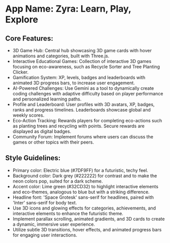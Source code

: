 # **App Name**: Zyra: Learn, Play, Explore

## Core Features:

- 3D Game Hub: Central hub showcasing 3D game cards with hover animations and categories, built with Three.js.
- Interactive Educational Games: Collection of interactive 3D games focusing on eco-awareness, such as Recycle Sorter and Tree Planting Clicker.
- Gamification System: XP, levels, badges and leaderboards with animated 3D progress bars, to increase user engagement.
- AI-Powered Challenges: Use Gemini as a tool to dynamically create coding challenges with adaptive difficulty based on player performance and personalized learning paths.
- Profile and Leaderboard: User profiles with 3D avatars, XP, badges, ranks and progress timelines. Leaderboards showcase global and weekly scores.
- Eco-Action Tracking: Rewards players for completing eco-actions such as planting trees and recycling with points. Secure rewards are displayed as digital badges.
- Community Forum: Implement forums where users can discuss the games or other topics with their peers.

## Style Guidelines:

- Primary color: Electric blue (#7DF9FF) for a futuristic, techy feel.
- Background color: Dark grey (#222222) for contrast and to make the neon colors pop, suited for a dark scheme.
- Accent color: Lime green (#32CD32) to highlight interactive elements and eco-themes, analogous to blue but with a striking difference.
- Headline font: 'Space Grotesk' sans-serif for headlines, paired with 'Inter' sans-serif for body text.
- Use 3D icons and glowing effects for categories, achievements, and interactive elements to enhance the futuristic theme.
- Implement parallax scrolling, animated gradients, and 3D cards to create a dynamic, immersive user experience.
- Utilize subtle 3D transitions, hover effects, and animated progress bars for engaging user interactions.
